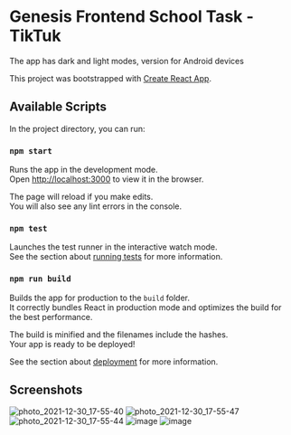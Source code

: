 # Genesis Frontend School Task - TikTuk

The app has dark and light modes, version for Android devices

This project was bootstrapped with [Create React App](https://github.com/facebook/create-react-app).

## Available Scripts

In the project directory, you can run:

### `npm start`

Runs the app in the development mode.\
Open [http://localhost:3000](http://localhost:3000) to view it in the browser.

The page will reload if you make edits.\
You will also see any lint errors in the console.

### `npm test`

Launches the test runner in the interactive watch mode.\
See the section about [running tests](https://facebook.github.io/create-react-app/docs/running-tests) for more information.

### `npm run build`

Builds the app for production to the `build` folder.\
It correctly bundles React in production mode and optimizes the build for the best performance.

The build is minified and the filenames include the hashes.\
Your app is ready to be deployed!

See the section about [deployment](https://facebook.github.io/create-react-app/docs/deployment) for more information.

## Screenshots
![photo_2021-12-30_17-55-40](https://user-images.githubusercontent.com/54138100/147767621-ffe9d9b5-8a92-48b6-a8a5-06f9ea7d7b02.jpg)
![photo_2021-12-30_17-55-47](https://user-images.githubusercontent.com/54138100/147767623-5b4b2466-391f-4a3c-a574-268acc9a66d9.jpg)
![photo_2021-12-30_17-55-44](https://user-images.githubusercontent.com/54138100/147767625-2a9372ed-6fdc-41bd-95ab-5f599a31022b.jpg)
![image](https://user-images.githubusercontent.com/54138100/153627549-6f794ce3-5acd-4beb-84b5-8ef8c6b84015.png)
![image](https://user-images.githubusercontent.com/54138100/153627649-23cb1175-d9fb-45a9-9abc-40219a87733c.png)

